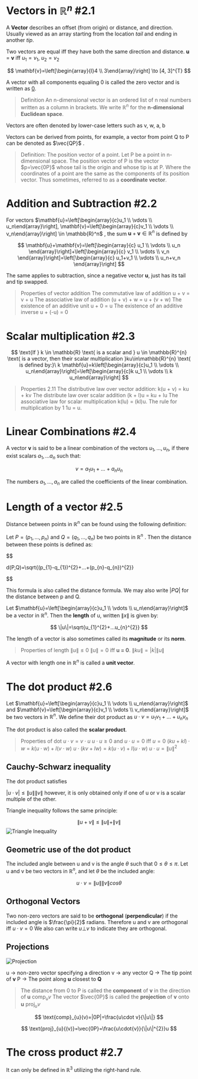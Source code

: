 # Vectors in $\mathbb{R}^{n}$ #2.1
A **Vector** describes an offset (from origin) or distance, and direction. Usually viewed as an array starting from the location *tail* and ending in another *tip*.

Two vectors are equal iff they have both the same direction and distance.
**u** = **v** iff $u_{1} = v_{1}$, $u_{2}=v_{2}$

$$ 
\mathbf{v}=\left[\begin{array}{l}4 \\ 3\end{array}\right] \to [4, 3]^{T}
$$

A vector with all components equaling 0 is called the zero vector and is written as <u>0</u>.

> Definition 
An n-dimensional vector is an ordered list of n real numbers written as a column in brackets.
We write $\mathbb{R}^{n}$ for the **n-dimensional Euclidean space**.

Vectors are often denoted by lower-case letters such as v, w, a, b

Vectors can be derived from points, for example, a vector from point Q to P can be denoted as $\vec{QP}$ .

> Definition: The position vector of a point.
> Let P be a point in n-dimensional space. The position vector of P is the vector $p=\vec{0P}$ whose tail is the origin and whose tip is at P. Where the coordinates of a point are the same as the components of its position vector. Thus sometimes, referred to as a **coordinate vector**.

# Addition and Subtraction #2.2

For vectors $\mathbf{u}=\left[\begin{array}{c}u_1 \\ \vdots \\ u_n\end{array}\right], \mathbf{v}=\left[\begin{array}{c}v_1 \\ \vdots \\ v_n\end{array}\right] \in \mathbb{R}^n$ , the sum $\mathbf{u}+\mathbf{v} \in \mathbb{R}^n$ is defined by

$$
\mathbf{u}+\mathbf{v}=\left[\begin{array}{c}
u_1 \\
\vdots \\
u_n
\end{array}\right]+\left[\begin{array}{c}
v_1 \\
\vdots \\
v_n
\end{array}\right]=\left[\begin{array}{c}
u_1+v_1 \\
\vdots \\
u_n+v_n
\end{array}\right]
$$

The same applies to subtraction, since a negative vector **u**, just has its tail and tip swapped. 

> Properties of vector addition
> The commutative law of addition u + v = v + u
> The associative law of addition (u + v) + w = u + (v + w)
> The existence of an additive unit u + 0 = u
> The existence of an additive inverse u + (-u) = 0


# Scalar multiplication #2.3

$$
\text{If } k \in \mathbb{R} \text{ is a scalar and } u \in \mathbb{R}^{n} \text{ is a vector, then their scalar multiplication }ku\in\mathbb{R}^{n} \text{ is defined by:}\
k \mathbf{u}=k\left[\begin{array}{c}u_1 \\ \vdots \\ u_n\end{array}\right]=\left[\begin{array}{c}k u_1 \\ \vdots \\ k u_n\end{array}\right]
$$

> Properties 2.11
> The distributive law over vector addition: k(u + v) = ku + kv
> The distribute law over scalar addition (k + l)u = ku + lu
> The associative law for scalar multiplication k(lu) = (kl)u.
> The rule for multiplication by 1 1u = u.

# Linear Combinations #2.4
A vector **v** is said to be a linear combination of the vectors $u_{1},...,u_{n}$, if there exist scalars $a_{1},...a_{n}$ such that:

$$
v = a_{1}u_{1}+...+a_{n}u_{n}
$$

The numbers $a_{1},...,a_{n}$ are called the coefficients of the linear combination.

# Length of a vector #2.5

Distance between points in $\mathbb{R}^{n}$ can be found using the following definition:

Let $P = (p_{1}, ..., p_{n})$ and $Q=(q_{1},..., q_{n})$ be two points in $\mathbb{R}^{n}$ . Then the distance between these points is defined as:

$$

d(P,Q)=\sqrt{(p_{1}-q_{1})^{2}+...+(p_{n}-q_{n})^{2}}

$$

This formula is also called the distance formula. We may also write $|PQ|$ for the distance between p and Q.

Let $\mathbf{u}=\left[\begin{array}{c}u_1 \\ \vdots \\ u_n\end{array}\right]$ be a vector in $\mathbb{R}^{n}$. Then the **length** of u, written $\| x \|$ is given by:

$$
\|u\|=\sqrt{u_{1}^{2}+...u_{n}^{2}}
$$

The length of a vector is also sometimes called its **magnitude** or its **norm**.

> Properties of length
> $\|u\| \le 0$
> $\|u\| = 0$ iff **u = 0**.
> $\|ku\| = |k|\|u\|$

A vector with length one in $\mathbb{R}^{n}$ is called a **unit vector**.

# The dot product #2.6

Let $\mathbf{u}=\left[\begin{array}{c}u_1 \\ \vdots \\ u_n\end{array}\right]$ and $\mathbf{v}=\left[\begin{array}{c}v_1 \\ \vdots \\ v_n\end{array}\right]$ be two vectors in $\mathbb{R}^{n}$. We define their dot product as $u \cdot v=u_{1}v_{1}+...+u_{n}v_{n}$

The dot product is also called the **scalar product**.

> Properties of dot
> $u\cdot v=v\cdot u$
> $u\cdot u \ge 0$ and $u\cdot u = 0$ iff $u=0$
> $(ku + kl) \cdot w$ = $k(u\cdot w) + l(v\cdot w)$
> $u\cdot(kv+lw)=k(u\cdot v)+l(u\cdot w)$
> $u\cdot u = \|u\|^{2}$

## Cauchy-Schwarz inequality

The dot product satisfies

$|u\cdot v|\le\|u\|\|v\|$ however, it is only obtained only if one of u or v is a scalar multiple of the other.

Triangle inequality follows the same principle:

$$
\|u+v\|\le\|u\|+\|v\|
$$
![Triangle Inequality](IMAGES/traingle_inequality.png)

## Geometric use of the dot product
The included angle between u and v is the angle $\theta$ such that $0\le\theta\le\pi$.
Let u and v be two vectors in $\mathbb{R}^{n}$, and let $\theta$ be the included angle:

$$
u\cdot v = \|u\|\|v\|cos\theta
$$


## Orthogonal Vectors
Two non-zero vectors are said to be **orthogonal** (**perpendicular**) if the included angle is $\frac{\pi}{2}$ radians. Therefore u and v are orthogonal iff $u\cdot v=0$
We also can write $u\bot v$ to indicate they are orthogonal. 

## Projections
![Projection](Images/Projection.png)

u → non-zero vector specifying a direction
v → any vector
Q → The tip point of **v**
P → The point along **u** closest to **Q**

> The distance from 0 to P is called the **component** of **v** in the direction of **u** $\text{comp}_{u}v$
> The vector $\vec{0P}$ is called the **projection** of **v** onto **u** $\text{proj}_{u}v$ 

$$
\text{comp}_{u}(v)=|0P|=\frac{u\cdot v}{\|u\|}
$$

$$
\text{proj}_{u}{(v)}=\vec{0P}=\frac{u\cdot{v}}{\|u\|^{2}}u
$$

# The cross product #2.7
It can only be defined in $\mathbb{R}^{3}$ utilizing the right-hand rule. 
